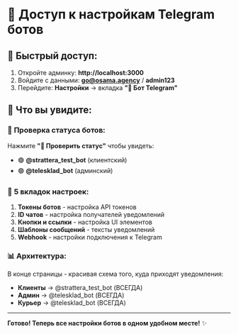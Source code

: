 # 🚀 Доступ к настройкам Telegram ботов

## 📍 **Быстрый доступ:**
1. Откройте админку: **http://localhost:3000**
2. Войдите с данными: **go@osama.agency** / **admin123**
3. Перейдите: **Настройки** → вкладка **"🤖 Бот Telegram"**

## 🎯 **Что вы увидите:**

### 🔄 **Проверка статуса ботов:**
Нажмите **"🔄 Проверить статус"** чтобы увидеть:
- 🟢 **@strattera_test_bot** (клиентский)
- 🟢 **@telesklad_bot** (админский)

### 🔑 **5 вкладок настроек:**
1. **Токены ботов** - настройка API токенов
2. **ID чатов** - настройка получателей уведомлений  
3. **Кнопки и ссылки** - настройка UI элементов
4. **Шаблоны сообщений** - тексты уведомлений
5. **Webhook** - настройки подключения к Telegram

### 📊 **Архитектура:**
В конце страницы - красивая схема того, куда приходят уведомления:
- **Клиенты** → @strattera_test_bot (ВСЕГДА)
- **Админ** → @telesklad_bot (ВСЕГДА)  
- **Курьер** → @telesklad_bot (ВСЕГДА)

---

**Готово! Теперь все настройки ботов в одном удобном месте!** ✨